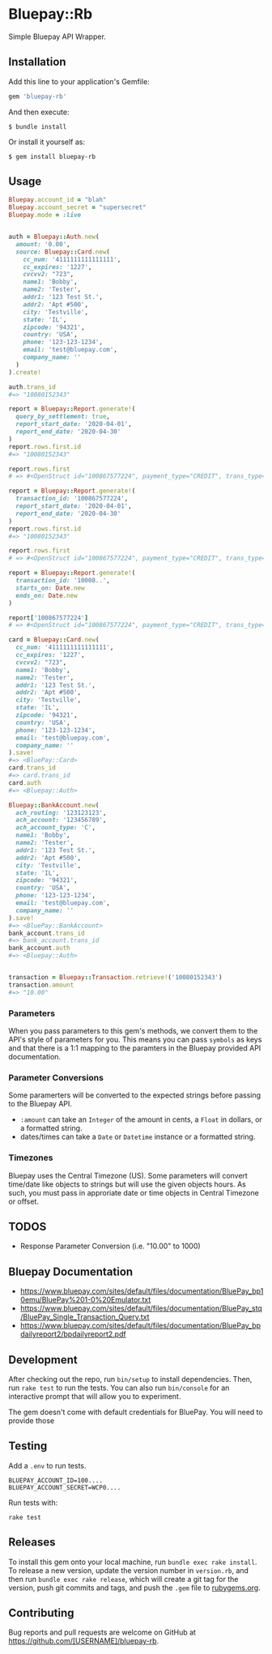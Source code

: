 # Bluepay::Rb

Simple Bluepay API Wrapper.

## Installation

Add this line to your application's Gemfile:

```ruby
gem 'bluepay-rb'
```

And then execute:

    $ bundle install

Or install it yourself as:

    $ gem install bluepay-rb

## Usage

```ruby
Bluepay.account_id = "blah"
Bluepay.account_secret = "supersecret"
Bluepay.mode = :live


auth = Bluepay::Auth.new(
  amount: '0.00',
  source: Bluepay::Card.new(
    cc_num: '4111111111111111',
    cc_expires: '1227',
    cvcvv2: "723",
    name1: 'Bobby',
    name2: 'Tester',
    addr1: '123 Test St.',
    addr2: 'Apt #500',
    city: 'Testville',
    state: 'IL',
    zipcode: '94321',
    country: 'USA',
    phone: '123-123-1234',
    email: 'test@bluepay.com',
    company_name: ''
  )
).create!

auth.trans_id
#=> "10080152343"

report = Bluepay::Report.generate!(
  query_by_settlement: true,
  report_start_date: '2020-04-01',
  report_end_date: '2020-04-30'
)
report.rows.first.id
#=> "10080152343"

report.rows.first
# => #<OpenStruct id="100867577224", payment_type="CREDIT", trans_type="AUTH", amount="0.00", card_type="VISA", payment_account="xxxxxxxxxxxx1111", order_id="100867577224", invoice_id="100867577224", custom_id="", custom_id2="", master_id="", status="1", f_void="", message="INFORMATION STORED", origin="bp10emu", issue_date="2020-04-06 11:17:25", settle_date="", rebilling_id="", settlement_id="", card_expire="1225", bank_name="", addr1="123 Test St.", addr2="Apt #500", city="Testville", state="IL", zip="54321", phone="123-123-1234", email="test@bluepay.com", auth_code="", name1="Bob", name2="Tester", company_name="", memo="", backend_id="", doc_type="", f_captured="", avs_result="_", cvv_result="_", card_present="0", merchdata="", level_3_data="", remote_ip="75.139.119.161", connected_ip="75.139.119.161", level_2_data="">

report = Bluepay::Report.generate!(
  transaction_id: '100867577224',
  report_start_date: '2020-04-01',
  report_end_date: '2020-04-30'
)
report.rows.first.id
#=> "10080152343"

report.rows.first
# => #<OpenStruct id="100867577224", payment_type="CREDIT", trans_type="AUTH", amount="0.00", card_type="VISA", payment_account="xxxxxxxxxxxx1111", order_id="100867577224", invoice_id="100867577224", custom_id="", custom_id2="", master_id="", status="1", f_void="", message="INFORMATION STORED", origin="bp10emu", issue_date="2020-04-06 11:17:25", settle_date="", rebilling_id="", settlement_id="", card_expire="1225", bank_name="", addr1="123 Test St.", addr2="Apt #500", city="Testville", state="IL", zip="54321", phone="123-123-1234", email="test@bluepay.com", auth_code="", name1="Bob", name2="Tester", company_name="", memo="", backend_id="", doc_type="", f_captured="", avs_result="_", cvv_result="_", card_present="0", merchdata="", level_3_data="", remote_ip="75.139.119.161", connected_ip="75.139.119.161", level_2_data="">

report = Bluepay::Report.generate!(
  transaction_id: '10008..',
  starts_on: Date.new
  ends_on: Date.new
)

report['100867577224']
# => #<OpenStruct id="100867577224", payment_type="CREDIT", trans_type="AUTH", amount="0.00", card_type="VISA", payment_account="xxxxxxxxxxxx1111", order_id="100867577224", invoice_id="100867577224", custom_id="", custom_id2="", master_id="", status="1", f_void="", message="INFORMATION STORED", origin="bp10emu", issue_date="2020-04-06 11:17:25", settle_date="", rebilling_id="", settlement_id="", card_expire="1225", bank_name="", addr1="123 Test St.", addr2="Apt #500", city="Testville", state="IL", zip="54321", phone="123-123-1234", email="test@bluepay.com", auth_code="", name1="Bob", name2="Tester", company_name="", memo="", backend_id="", doc_type="", f_captured="", avs_result="_", cvv_result="_", card_present="0", merchdata="", level_3_data="", remote_ip="75.139.119.161", connected_ip="75.139.119.161", level_2_data="">

card = Bluepay::Card.new(
  cc_num: '4111111111111111',
  cc_expires: '1227',
  cvcvv2: "723",
  name1: 'Bobby',
  name2: 'Tester',
  addr1: '123 Test St.',
  addr2: 'Apt #500',
  city: 'Testville',
  state: 'IL',
  zipcode: '94321',
  country: 'USA',
  phone: '123-123-1234',
  email: 'test@bluepay.com',
  company_name: ''
).save!
#=> <BluePay::Card>
card.trans_id
#=> card.trans_id
card.auth
#=> <Bluepay::Auth>

Bluepay::BankAccount.new(
  ach_routing: '123123123',
  ach_account: '123456789',
  ach_account_type: 'C',
  name1: 'Bobby',
  name2: 'Tester',
  addr1: '123 Test St.',
  addr2: 'Apt #500',
  city: 'Testville',
  state: 'IL',
  zipcode: '94321',
  country: 'USA',
  phone: '123-123-1234',
  email: 'test@bluepay.com',
  company_name: ''
).save!
#=> <BluePay::BankAccount>
bank_account.trans_id
#=> bank_account.trans_id
bank_account.auth
#=> <Bluepay::Auth>


transaction = Bluepay::Transaction.retrieve!('10080152343')
transaction.amount
#=> "10.00"

```

### Parameters

When you pass parameters to this gem's methods, we convert them to the API's
style of parameters for you. This means you can pass `symbols` as keys and that
there is a 1:1 mapping to the paramters in the Bluepay provided API
documentation.

### Parameter Conversions

Some paramerters will be converted to the expected strings before passing to
the Bluepay API.

- `:amount` can take an `Integer` of the amount in cents, a `Float` in dollars,
  or a formatted string.
- dates/times can take a `Date` or `Datetime` instance or a formatted string.

### Timezones

Bluepay uses the Central Timezone (US). Some parameters will convert time/date
like objects to strings but will use the given objects hours. As such, you must
pass in approriate date or time objects in Central Timezone or offset.

## TODOS

- Response Parameter Conversion (i.e. "10.00" to 1000)


## Bluepay Documentation


- https://www.bluepay.com/sites/default/files/documentation/BluePay_bp10emu/BluePay%201-0%20Emulator.txt
- https://www.bluepay.com/sites/default/files/documentation/BluePay_stq/BluePay_Single_Transaction_Query.txt
- https://www.bluepay.com/sites/default/files/documentation/BluePay_bpdailyreport2/bpdailyreport2.pdf

## Development

After checking out the repo, run `bin/setup` to install dependencies. Then, run
`rake test` to run the tests. You can also run `bin/console` for an interactive
prompt that will allow you to experiment.

The gem doesn't come with default credentials for BluePay. You will need to
provide those

## Testing

Add a `.env` to run tests.

```
BLUEPAY_ACCOUNT_ID=100....
BLUEPAY_ACCOUNT_SECRET=WCP0....
```

Run tests with:
```
rake test
```

## Releases
To install this gem onto your local machine, run `bundle exec rake install`. To release a new version, update the version number in `version.rb`, and then run `bundle exec rake release`, which will create a git tag for the version, push git commits and tags, and push the `.gem` file to [rubygems.org](https://rubygems.org).


## Contributing

Bug reports and pull requests are welcome on GitHub at https://github.com/[USERNAME]/bluepay-rb.

